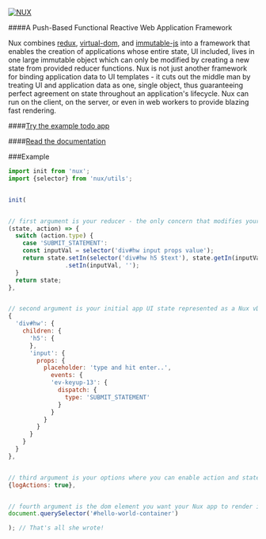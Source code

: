 [![NUX](http://marknutter.github.io/nux/assets/images/nux-logo.png)](http://marknutter.github.io/nux)

####A Push-Based Functional Reactive Web Application Framework

Nux combines [redux](http://redux.js.org), [virtual-dom](https://github.com/Matt-Esch/virtual-dom), and [immutable-js](http://redux.js.org) into a framework that enables the creation of applications whose entire state, UI included, lives in one large immutable object which can only be modified by creating a new state from provided reducer functions. Nux is not just another framework for binding application data to UI templates - it cuts out the middle man by treating UI and application data as one, single object, thus guaranteeing perfect agreement on state throughout an application's lifecycle. Nux can run on the client, on the server, or even in web workers to provide blazing fast rendering.

####[Try the example todo app](http://marknutter.github.io/nux/example/index.html)

####[Read the documentation](http://marknutter.github.io/nux/docs/module-index.html)

###Example

```js
import init from 'nux';
import {selector} from 'nux/utils';


init(


// first argument is your reducer - the only concern that modifies your app's state
(state, action) => {
  switch (action.type) {
    case 'SUBMIT_STATEMENT':
    const inputVal = selector('div#hw input props value');
    return state.setIn(selector('div#hw h5 $text'), state.getIn(inputVal))
                .setIn(inputVal, '');
  }
  return state;
},


// second argument is your initial app UI state represented as a Nux vDom object
{
  'div#hw': {
    children: {
      'h5': {
      },
      'input': {
        props: {
          placeholder: 'type and hit enter..',
            events: {
            'ev-keyup-13': {
              dispatch: {
                type: 'SUBMIT_STATEMENT'
              }
            }
          }
        }
      }
    }
  }
},


// third argument is your options where you can enable action and state logging
{logActions: true},


// fourth argument is the dom element you want your Nux app to render inside of
document.querySelector('#hello-world-container')

); // That's all she wrote!
```
